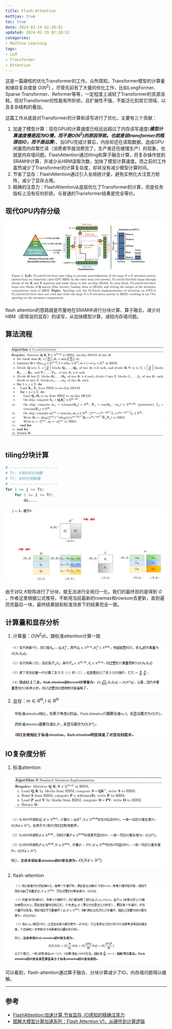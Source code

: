 ```yaml
---
title: Flash-Attention
mathjax: true
toc: true
date: 2024-02-19 02:20:52
updated: 2024-02-19 02:20:52
categories:
- Machine Learning
tags:
- LLM
- Transformer
- Attention
---
```


这是一篇硬核的优化Transformer的工作。众所周知，Transformer模型的计算量和储存复杂度是 $O(N^2)$ 。尽管先前有了大量的优化工作，比如LongFormer、Sparse Transformer、Reformer等等，一定程度上减轻了Transformer的资源消耗，但对Transformer的性能有所折损，且扩展性不强，不能泛化到其它领域、以及复杂结构的叠加。

<!--more-->

这篇工作从底层对Transformer的计算和读写进行了优化，主要有三个贡献：

1. 加速了模型计算：现在GPU的计算速度已经远远超过了内存读写速度(***模型计算速度慢是因为IO慢，而不是$O(N^2)$的原因导致。也就是说transformer的瓶颈在IO，而不是运算***)，当GPU完成计算后，内存却还在读取数据，造成GPU闲置而内存繁忙读（消费者早就消费完了，生产者还在缓慢生产）的现象，也就是内存墙问题。FlashAttention通过tiling和算子融合计算，将复杂操作放到SRAM中计算，并减少从HBM读取次数，加快了模型计算速度。而之前的工作虽然减少了Transformer的计算复杂度，却并没有减少模型计算时间。
2. 节省了显存：FlashAttention通过引入全局统计量，避免实例化大注意力矩阵，减少了显存占用。
3. 精确的注意力：FlashAttention从底层优化了Transformer的计算，但是任务指标上没有任何折损，与普通的Transformer结果是完全等价。

## 现代GPU内存分级

![GPU](https://github.com/TransformersWsz/picx-images-hosting/raw/master/image.3j7dpa8fd1g0.webp)

flash attention的思路就是尽量地在SRAM中进行分块计算、算子融合，减少对HBM（即常说的显存）的读写，从加快模型计算，减轻内存墙问题。

## 算法流程
![algorithm](https://raw.githubusercontent.com/TransformersWsz/picx-images-hosting/master/image.4s3gxobimia0.webp)

## tiling分块计算
```python
# ---------------------
# Tc: K和V的分块数
# Tr: Q的分块数量
# ---------------------
for 1 <= j <= Tc:
    for 1 <= i <= Tr:
        do....
```

![loop](https://raw.githubusercontent.com/TransformersWsz/picx-images-hosting/master/image.3msrg3wcmqq0.webp)

由于对$Q, K$矩阵进行了分块，就无法进行全局归一化。我们的最终目的是得到 $O$ ，作者这里根据公式推导，不断用当前最新的rowmax和rowsum去更新，直到遍历完最后一块，最终结果就和标准场景下的结果完全一致。

## 计算量和显存分析

1. 计算量：$O(N^2 d)$，跟标准attention计算一致

![computation](https://raw.githubusercontent.com/TransformersWsz/picx-images-hosting/master/image.6zirlknz7m80.webp)

2. 显存：$m \in R^N, l \in R^N$
   
![gpu memory](https://raw.githubusercontent.com/TransformersWsz/picx-images-hosting/master/image.2ysn4gh16f80.webp)

## IO复杂度分析
1. 标准attention

![standard](https://raw.githubusercontent.com/TransformersWsz/picx-images-hosting/master/image.68jimy8oo9s0.webp)

2. flash-attention

![flash](https://raw.githubusercontent.com/TransformersWsz/picx-images-hosting/master/image.4qzzibsf9vy0.webp)

可以看到，flash-attention通过算子融合、分块计算减少了IO，内存墙问题得以缓解。
___

## 参考
- [FlashAttention:加速计算,节省显存, IO感知的精确注意力](https://zhuanlan.zhihu.com/p/639228219)
- [图解大模型计算加速系列：Flash Attention V1，从硬件到计算逻辑](https://mp.weixin.qq.com/s?__biz=Mzg2NjcwNjcxNQ==&mid=2247485453&idx=1&sn=beb642f06f3501bd235a8f42973e39fb&chksm=ce47fc79f930756f991d93f69cad36409e3dcb58e517f41f583d29609b360e9b46f6777a42b4&scene=21#wechat_redirect)